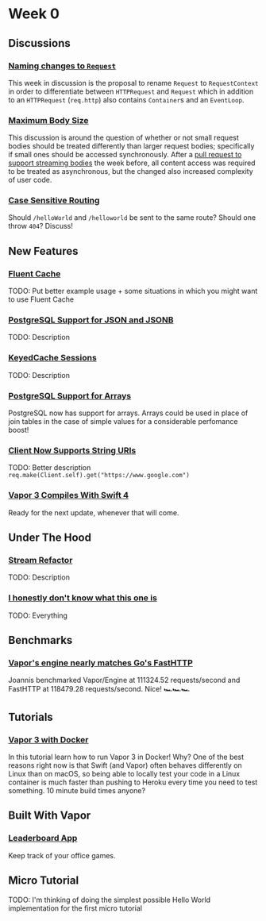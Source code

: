 # Week 0

## Discussions

### [Naming changes to `Request`](https://github.com/vapor/vapor/issues/1443)
This week in discussion is the proposal to rename `Request` to `RequestContext` in order to differentiate between `HTTPRequest` and `Request` which in addition to an `HTTPRequest` (`req.http`) also contains `Container`s and an `EventLoop`.

### [Maximum Body Size](https://github.com/vapor/engine/issues/205)
This discussion is around the question of whether or not small request bodies should be treated differently than larger request bodies; specifically if small ones should be accessed synchronously. After a [pull request to support streaming bodies](https://github.com/vapor/vapor/pull/1435) the week before, all content access was required to be treated as asynchronous, but the changed also increased complexity of user code.

### [Case Sensitive Routing](https://github.com/vapor/vapor/issues/1196)
Should `/helloWorld` and `/helloworld` be sent to the same route? Should one throw `404`? Discuss!

## New Features

### [Fluent Cache](https://github.com/vapor/fluent/pull/358)
TODO: Put better example usage + some situations in which you might want to use Fluent Cache

### [PostgreSQL Support for JSON and JSONB](https://github.com/vapor/postgresql/issues/2#issuecomment-359335233)
TODO: Description

### [KeyedCache Sessions](https://github.com/vapor/vapor/pull/1444)
TODO: Description

### [PostgreSQL Support for Arrays](https://github.com/vapor/fluent-postgresql/pull/4)
PostgreSQL now has support for arrays. Arrays could be used in place of join tables in the case of simple values for a considerable perfomance boost!

### [Client Now Supports String URIs](https://github.com/vapor/vapor/pull/1446)
TODO: Better description
`req.make(Client.self).get("https://www.google.com")`

### [Vapor 3 Compiles With Swift 4](https://github.com/vapor/vapor/pull/1384)
Ready for the next update, whenever that will come.

## Under The Hood

### [Stream Refactor](https://github.com/vapor/async/pull/52)
TODO: Description

### [I honestly don't know what this one is](https://github.com/vapor/core/pull/86)
TODO: Everything

## Benchmarks

### [Vapor's engine nearly matches Go's FastHTTP](https://github.com/vapor/engine/pull/211#issuecomment-360758758)
Joannis benchmarked Vapor/Engine at 111324.52 requests/second and FastHTTP at 118479.28 requests/second. Nice! 🏎🏎🏎

## Tutorials

### [Vapor 3 with Docker](https://bygri.github.io/2018/01/25/vapor-3-with-docker.html)
In this tutorial learn how to run Vapor 3 in Docker! Why? One of the best reasons right now is that Swift (and Vapor) often behaves differently on Linux than on macOS, so being able to locally test your code in a Linux container is much faster than pushing to Heroku every time you need to test something. 10 minute build times anyone?

## Built With Vapor

### [Leaderboard App](https://leaderboardapp.com)
Keep track of your office games.

## Micro Tutorial
TODO: I'm thinking of doing the simplest possible Hello World implementation for the first micro tutorial
